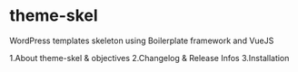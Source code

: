 # theme-skel
WordPress templates skeleton using Boilerplate framework and VueJS

1.About theme-skel & objectives
2.Changelog & Release Infos
3.Installation
